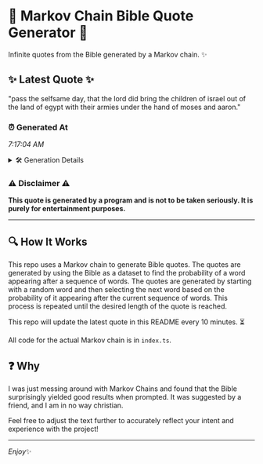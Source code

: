 # 📖 Markov Chain Bible Quote Generator 📖

Infinite quotes from the Bible generated by a Markov chain. ✨

## ✨ Latest Quote ✨
"pass the selfsame day, that the lord did bring the children of israel out of the land of egypt with their armies under the hand of moses and aaron."

### ⏰ Generated At
*7:17:04 AM*

<details>
    <summary>🛠️ Generation Details</summary>
    <p>
        <strong>🌱 Seed:</strong> pass<br>
        <strong>🔄 Iterations:</strong> 28<br>
        <strong>📜 Context History:</strong><br>[ pass ]: the<br>[ pass, the ]: selfsame<br>[ pass, the, selfsame ]: day,<br>[ pass, the, selfsame, day, ]: that<br>[ pass, the, selfsame, day,, that ]: the<br>[ pass, the, selfsame, day,, that, the ]: lord<br>[ the, selfsame, day,, that, the, lord ]: did<br>[ selfsame, day,, that, the, lord, did ]: bring<br>[ day,, that, the, lord, did, bring ]: the<br>[ that, the, lord, did, bring, the ]: children<br>[ the, lord, did, bring, the, children ]: of<br>[ lord, did, bring, the, children, of ]: israel<br>[ did, bring, the, children, of, israel ]: out<br>[ bring, the, children, of, israel, out ]: of<br>[ the, children, of, israel, out, of ]: the<br>[ children, of, israel, out, of, the ]: land<br>[ of, israel, out, of, the, land ]: of<br>[ israel, out, of, the, land, of ]: egypt<br>[ out, of, the, land, of, egypt ]: with<br>[ of, the, land, of, egypt, with ]: their<br>[ the, land, of, egypt, with, their ]: armies<br>[ land, of, egypt, with, their, armies ]: under<br>[ of, egypt, with, their, armies, under ]: the<br>[ egypt, with, their, armies, under, the ]: hand<br>[ with, their, armies, under, the, hand ]: of<br>[ their, armies, under, the, hand, of ]: moses<br>[ armies, under, the, hand, of, moses ]: and<br>[ under, the, hand, of, moses, and ]: aaron.<br>
    </p>
</details>

### ⚠️ Disclaimer ⚠️
**This quote is generated by a program and is not to be taken seriously. It is purely for entertainment purposes.**

---

## 🔍 How It Works

This repo uses a Markov chain to generate Bible quotes. The quotes are generated by using the Bible as a dataset to find the probability of a word appearing after a sequence of words. The quotes are generated by starting with a random word and then selecting the next word based on the probability of it appearing after the current sequence of words. This process is repeated until the desired length of the quote is reached.

This repo will update the latest quote in this README every 10 minutes. ⏳

All code for the actual Markov chain is in `index.ts`.

## ❓ Why

I was just messing around with Markov Chains and found that the Bible surprisingly yielded good results when prompted. 
It was suggested by a friend, and I am in no way christian.

Feel free to adjust the text further to accurately reflect your intent and experience with the project!

---

*Enjoy*✨
